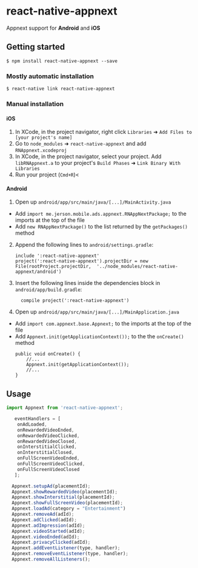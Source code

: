 
# react-native-appnext

Appnext support for **Android** and **iOS**


## Getting started

`$ npm install react-native-appnext --save`

### Mostly automatic installation

`$ react-native link react-native-appnext`

### Manual installation


#### iOS

1. In XCode, in the project navigator, right click `Libraries` ➜ `Add Files to [your project's name]`
2. Go to `node_modules` ➜ `react-native-appnext` and add `RNAppnext.xcodeproj`
3. In XCode, in the project navigator, select your project. Add `libRNAppnext.a` to your project's `Build Phases` ➜ `Link Binary With Libraries`
4. Run your project (`Cmd+R`)<

#### Android


1. Open up `android/app/src/main/java/[...]/MainActivity.java`
  - Add `import me.jerson.mobile.ads.appnext.RNAppNextPackage;` to the imports at the top of the file
  - Add `new RNAppNextPackage()` to the list returned by the `getPackages()` method
2. Append the following lines to `android/settings.gradle`:
  	```
  	include ':react-native-appnext'
  	project(':react-native-appnext').projectDir = new File(rootProject.projectDir, 	'../node_modules/react-native-appnext/android')
  	```
3. Insert the following lines inside the dependencies block in `android/app/build.gradle`:
  	```
      compile project(':react-native-appnext')
  	```
4. Open up `android/app/src/main/java/[...]/MainApplication.java`
  - Add `import com.appnext.base.Appnext;` to the imports at the top of the file
  - Add `Appnext.init(getApplicationContext());` to the the `onCreate()` method
    ```
    public void onCreate() {
        //...
        Appnext.init(getApplicationContext());
        //...
    }
    ```
    

## Usage
```javascript
import Appnext from 'react-native-appnext';

   eventHandlers = [ 
    onAdLoaded,
    onRewardedVideoEnded,
    onRewardedVideoClicked,
    onRewardedVideoClosed,
    onInterstitialClicked,
    onInterstitialClosed,
    onFullScreenVideoEnded,
    onFullScreenVideoClicked,
    onFullScreenVideoClosed
   ];

  Appnext.setupAd(placementId);
  Appnext.showRewardedVideo(placementId);
  Appnext.showInterstitial(placementId);
  Appnext.showFullScreenVideo(placementId);
  Appnext.loadAd(category = "Entertainment")
  Appnext.removeAd(adId);
  Appnext.adClicked(adId);
  Appnext.adImpression(adId);
  Appnext.videoStarted(adId);
  Appnext.videoEnded(adId);
  Appnext.privacyClicked(adId);
  Appnext.addEventListener(type, handler);
  Appnext.removeEventListener(type, handler);
  Appnext.removeAllListeners();
```
  